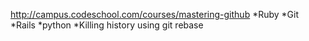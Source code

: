 http://campus.codeschool.com/courses/mastering-github
*Ruby
*Git
*Rails
*python
*Killing history using git rebase
